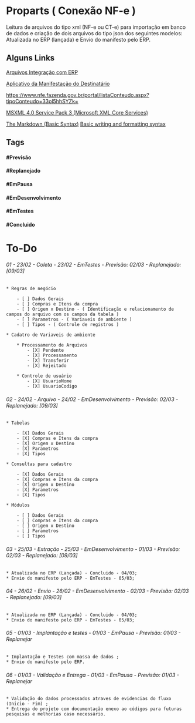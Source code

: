 # Proparts ( Conexão NF-e )

Leitura de arquivos do tipo xml (NF-e ou CT-e) para importação em banco de dados e criação de dois arquivos do tipo json dos seguintes modelos: Atualizada no ERP (lançada) e Envio do manifesto pelo ERP.


## Alguns Links
[Arquivos Integração com ERP](http://docs.conexaonfe.com.br/arquivos-integracao/#envio-do-manifesto-pelo-erp)

[Aplicativo da Manifestação do Destinatário](http://www.mdehom.fazenda.sp.gov.br/docs/manual.pdf)

https://www.nfe.fazenda.gov.br/portal/listaConteudo.aspx?tipoConteudo=33ol5hhSYZk=



[MSXML 4.0 Service Pack 3 (Microsoft XML Core Services)](https://www.microsoft.com/en-us/download/details.aspx?id=15697)

[The Markdown (Basic Syntax)](https://www.markdownguide.org/basic-syntax/)
[Basic writing and formatting syntax](https://docs.github.com/pt/github/writing-on-github/basic-writing-and-formatting-syntax)


## Tags

#### #Previsão
#### #Replanejado
#### #EmPausa
#### #EmDesenvolvimento
#### #EmTestes
#### #Concluido



# To-Do

###### 01 - 23/02 - Coleta - 23/02 - EmTestes - Previsão: 02/03 - Replanejado: [09/03]

	* Regras de negócio

		- [ ] Dados Gerais
		- [ ] Compras e Itens da compra
		- [ ] Origem x Destino - ( Identificação e relacionamento de campos do arquivo com os campos da tabela )
		- [ ] Parametros - ( Variaveis de ambiente )
		- [ ] Tipos - ( Controle de registros )

	* Cadatro de Variaveis de ambiente

		* Processamento de Arquivos
			- [X] Pendente
			- [X] Processamento
			- [X] Transferir
			- [X] Rejeitado

		* Controle de usuário
			- [X] UsuarioNome
			- [X] UsuarioCodigo

###### 02 - 24/02 - Arquivo - 24/02 - EmDesenvolvimento - Previsão: 02/03 - Replanejado: [09/03]

	* Tabelas

		- [X] Dados Gerais
		- [X] Compras e Itens da compra
		- [X] Origem x Destino
		- [X] Parametros
		- [X] Tipos

	* Consultas para cadastro 

		- [X] Dados Gerais
		- [X] Compras e Itens da compra
		- [X] Origem x Destino
		- [X] Parametros
		- [X] Tipos

	* Módulos 

		- [ ] Dados Gerais
		- [ ] Compras e Itens da compra
		- [ ] Origem x Destino
		- [ ] Parametros
		- [ ] Tipos


###### 03 - 25/03 - Extração - 25/03 - EmDesenvolvimento - 01/03 - Previsão: 02/03 - Replanejado: [09/03]

	* Atualizada no ERP (Lançada) - Concluido - 04/03;
	* Envio do manifesto pelo ERP - EmTestes - 05/03;

###### 04 - 26/02 - Envio - 26/02 - EmDesenvolvimento - 02/03 - Previsão: 02/03 - Replanejado: [09/03]

	* Atualizada no ERP (Lançada) - Concluido - 04/03;
	* Envio do manifesto pelo ERP - EmTestes - 05/03;


###### 05 - 01/03 - Implantação e testes - 01/03 - EmPausa - Previsão: 01/03 - Replanejar

	* Implantação e Testes com massa de dados ;
	* Envio do manifesto pelo ERP.

###### 06 - 01/03 - Validação e Entrega - 01/03 - EmPausa - Previsão: 01/03 - Replanejar

	* Validação do dados processados atraves de evidencias do fluxo (Inicio - Fim) ;
	* Entrega do projeto com documentação enexo ao códigos para futuras pesquisas e melhorias caso necessário.

